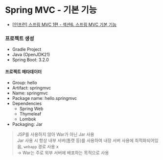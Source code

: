 # Spring MVC - 기본 기능
* [[인프런] 스프링 MVC 1편 - 섹션6. 스프링 MVC 기본 기능](https://www.inflearn.com/course/lecture?courseSlug=%EC%8A%A4%ED%94%84%EB%A7%81-mvc-1&unitId=71207&tab=curriculum)

### 프로젝트 생성
- Gradle Project
- Java (OpenJDK21)
- Spring Boot: 3.2.0
#### 프로젝트 메타데이터
- Group: hello
- Artifact: springmvc
- Name: springmvc
- Package name: hello.springmvc
- Dependencies
  - Spring Web
  - Thymeleaf
  - Lombok
- Packaging: Jar
> JSP를 사용하지 않아 War가 아닌 Jar 사용   
> Jar 사용 시 항상 내부 서버(톰캣 등)를 사용하여 내장 서버 사용에 최적화되어있음, `webapp` 경로 사용 x   
> -> War는 주로 외부 서버에 배포하는 목적으로 사용 
   
